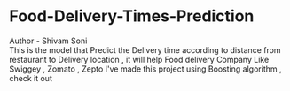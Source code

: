 # Food-Delivery-Times-Prediction
Author - Shivam Soni 
<br>
This is the model that Predict the Delivery time according to distance from restaurant to Delivery location , it will help Food delivery Company Like Swiggey , Zomato , Zepto 
I've made this project using Boosting algorithm , check it out
